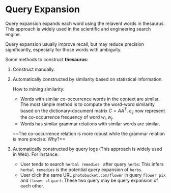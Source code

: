 # Query Expansion

Query expansion expands each word using the relavent words in thesaurus. This approach is widely used in the scientific and engineering search engine.

Query expansion usually improve recall, but may reduce precision significantly, especially for those words with ambiguity.

Some methods to construct **thesaurus**:

1. Construct manually.

2. Automatically constructed by similarity based on statistical information.

    How to mining similarity:

    - Words with similar co-occurrence words in the context are similar. The most simple method is to compute the word-word similarity based on the dictionary-document matrix $C = AA^T$. $c_{ij}$ now represent the co-occurrence frequency of word $w_i, w_j$. 
    - Words has similar grammar relations with similar words are similar.

    ==The co-occurrence relation is more robust while the grammar relation is more precise: Why?==

3. Automatically constructed by query logs (This approach is widely used in Web). For instance:

    - User tends to search `herbal remedies ` after query `herbs`: This infers `herbal remedies` is the potential query expansion of `herbs`.
    - User click the same URL `photobucket.com/flower` in query `flower pix` and `flower clipart`: These two query may be query expansion of each other.

